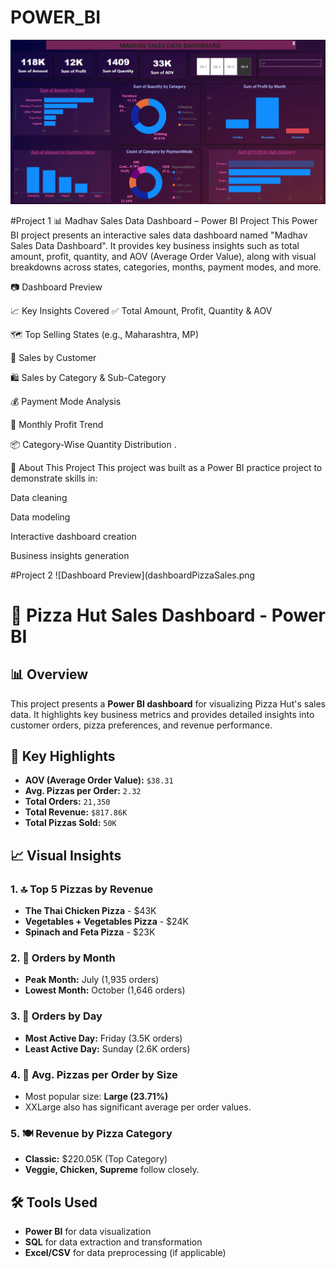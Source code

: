# POWER_BI
![Dashboard Preview](dashboard_preview.png)

#Project 1
📊 Madhav Sales Data Dashboard – Power BI Project
This Power BI project presents an interactive sales data dashboard named "Madhav Sales Data Dashboard". It provides key business insights such as total amount, profit, quantity, and AOV (Average Order Value), along with visual breakdowns across states, categories, months, payment modes, and more.

📷 Dashboard Preview

📈 Key Insights Covered
✅ Total Amount, Profit, Quantity & AOV

🗺️ Top Selling States (e.g., Maharashtra, MP)

🧾 Sales by Customer

🛍️ Sales by Category & Sub-Category

💰 Payment Mode Analysis

📅 Monthly Profit Trend

📦 Category-Wise Quantity Distribution
.

📌 About This Project
This project was built as a Power BI practice project to demonstrate skills in:

Data cleaning

Data modeling

Interactive dashboard creation

Business insights generation

#Project 2
![Dashboard Preview](dashboardPizzaSales.png

# 🍕 Pizza Hut Sales Dashboard - Power BI


## 📊 Overview

This project presents a **Power BI dashboard** for visualizing Pizza Hut's sales data. It highlights key business metrics and provides detailed insights into customer orders, pizza preferences, and revenue performance.


## 📌 Key Highlights

- **AOV (Average Order Value):** `$38.31`
- **Avg. Pizzas per Order:** `2.32`
- **Total Orders:** `21,350`
- **Total Revenue:** `$817.86K`
- **Total Pizzas Sold:** `50K`


## 📈 Visual Insights

### 1. 🔝 Top 5 Pizzas by Revenue
- **The Thai Chicken Pizza** - $43K
- **Vegetables + Vegetables Pizza** - $24K
- **Spinach and Feta Pizza** - $23K

### 2. 📅 Orders by Month
- **Peak Month:** July (1,935 orders)
- **Lowest Month:** October (1,646 orders)

### 3. 📆 Orders by Day
- **Most Active Day:** Friday (3.5K orders)
- **Least Active Day:** Sunday (2.6K orders)

### 4. 🍕 Avg. Pizzas per Order by Size
- Most popular size: **Large (23.71%)**
- XXLarge also has significant average per order values.

### 5. 🍽️ Revenue by Pizza Category
- **Classic:** $220.05K (Top Category)
- **Veggie, Chicken, Supreme** follow closely.



## 🛠️ Tools Used

- **Power BI** for data visualization
- **SQL** for data extraction and transformation
- **Excel/CSV** for data preprocessing (if applicable)




